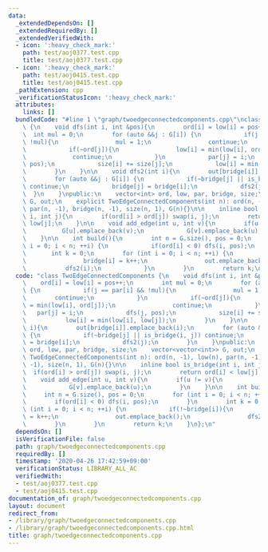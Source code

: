 ```yaml
---
data:
  _extendedDependsOn: []
  _extendedRequiredBy: []
  _extendedVerifiedWith:
  - icon: ':heavy_check_mark:'
    path: test/aoj0377.test.cpp
    title: test/aoj0377.test.cpp
  - icon: ':heavy_check_mark:'
    path: test/aoj0415.test.cpp
    title: test/aoj0415.test.cpp
  _pathExtension: cpp
  _verificationStatusIcon: ':heavy_check_mark:'
  attributes:
    links: []
  bundledCode: "#line 1 \"graph/twoedgeconnectedcomponents.cpp\"\nclass TwoEdgeConnectedComponents\
    \ {\n    void dfs(int i, int &pos){\n        ord[i] = low[i] = pos++;\n      \
    \  int mul = 0;\n        for (auto &&j : G[i]) {\n            if(j == par[i] &&\
    \ !mul){\n                mul = 1;\n                continue;\n            }\n\
    \            if(~ord[j]){\n                low[i] = min(low[i], ord[j]);\n   \
    \             continue;\n            }\n            par[j] = i;\n            dfs(j,\
    \ pos);\n            size[i] += size[j];\n            low[i] = min(low[i], low[j]);\n\
    \        }\n    }\n\n    void dfs2(int i){\n        out[bridge[i]].emplace_back(i);\n\
    \        for (auto &&j : G[i]) {\n            if(~bridge[j] || is_bridge(i, j))\
    \ continue;\n            bridge[j] = bridge[i];\n            dfs2(j);\n      \
    \  }\n    }\npublic:\n    vector<int> ord, low, par, bridge, size;\n    vector<vector<int>>\
    \ G, out;\n    explicit TwoEdgeConnectedComponents(int n): ord(n, -1), low(n),\
    \ par(n, -1), bridge(n, -1), size(n, 1), G(n){}\n\n    inline bool is_bridge(int\
    \ i, int j){\n        if(ord[i] > ord[j]) swap(i, j);\n        return ord[i] <\
    \ low[j];\n    }\n\n    void add_edge(int u, int v){\n        if(u != v){\n  \
    \          G[u].emplace_back(v);\n            G[v].emplace_back(u);\n        }\n\
    \    }\n\n    int build(){\n        int n = G.size(), pos = 0;\n        for (int\
    \ i = 0; i < n; ++i) {\n            if(ord[i] < 0) dfs(i, pos);\n        }\n \
    \       int k = 0;\n        for (int i = 0; i < n; ++i) {\n            if(!~bridge[i]){\n\
    \                bridge[i] = k++;\n                out.emplace_back();\n     \
    \           dfs2(i);\n            }\n        }\n        return k;\n    }\n};\n"
  code: "class TwoEdgeConnectedComponents {\n    void dfs(int i, int &pos){\n    \
    \    ord[i] = low[i] = pos++;\n        int mul = 0;\n        for (auto &&j : G[i])\
    \ {\n            if(j == par[i] && !mul){\n                mul = 1;\n        \
    \        continue;\n            }\n            if(~ord[j]){\n                low[i]\
    \ = min(low[i], ord[j]);\n                continue;\n            }\n         \
    \   par[j] = i;\n            dfs(j, pos);\n            size[i] += size[j];\n \
    \           low[i] = min(low[i], low[j]);\n        }\n    }\n\n    void dfs2(int\
    \ i){\n        out[bridge[i]].emplace_back(i);\n        for (auto &&j : G[i])\
    \ {\n            if(~bridge[j] || is_bridge(i, j)) continue;\n            bridge[j]\
    \ = bridge[i];\n            dfs2(j);\n        }\n    }\npublic:\n    vector<int>\
    \ ord, low, par, bridge, size;\n    vector<vector<int>> G, out;\n    explicit\
    \ TwoEdgeConnectedComponents(int n): ord(n, -1), low(n), par(n, -1), bridge(n,\
    \ -1), size(n, 1), G(n){}\n\n    inline bool is_bridge(int i, int j){\n      \
    \  if(ord[i] > ord[j]) swap(i, j);\n        return ord[i] < low[j];\n    }\n\n\
    \    void add_edge(int u, int v){\n        if(u != v){\n            G[u].emplace_back(v);\n\
    \            G[v].emplace_back(u);\n        }\n    }\n\n    int build(){\n   \
    \     int n = G.size(), pos = 0;\n        for (int i = 0; i < n; ++i) {\n    \
    \        if(ord[i] < 0) dfs(i, pos);\n        }\n        int k = 0;\n        for\
    \ (int i = 0; i < n; ++i) {\n            if(!~bridge[i]){\n                bridge[i]\
    \ = k++;\n                out.emplace_back();\n                dfs2(i);\n    \
    \        }\n        }\n        return k;\n    }\n};\n"
  dependsOn: []
  isVerificationFile: false
  path: graph/twoedgeconnectedcomponents.cpp
  requiredBy: []
  timestamp: '2020-04-26 17:42:59+09:00'
  verificationStatus: LIBRARY_ALL_AC
  verifiedWith:
  - test/aoj0377.test.cpp
  - test/aoj0415.test.cpp
documentation_of: graph/twoedgeconnectedcomponents.cpp
layout: document
redirect_from:
- /library/graph/twoedgeconnectedcomponents.cpp
- /library/graph/twoedgeconnectedcomponents.cpp.html
title: graph/twoedgeconnectedcomponents.cpp
---
```

